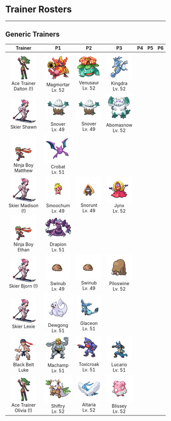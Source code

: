 # Trainer Rosters

---

## Generic Trainers

| Trainer | P1 | P2 | P3 | P4 | P5 | P6 |
|:-------:|:--:|:--:|:--:|:--:|:--:|:--:|
| ![Ace Trainer Dalton (!)](../../assets/trainers/ace_trainer.png)<br>Ace Trainer Dalton (!) | ![Magmortar](../../assets/sprites/magmortar/front.gif)<br>Magmortar<br>Lv. 52 | ![Venusaur](../../assets/sprites/venusaur/front.gif)<br>Venusaur<br>Lv. 52 | ![Kingdra](../../assets/sprites/kingdra/front.gif)<br>Kingdra<br>Lv. 52 |
| ![Skier Shawn](../../assets/trainers/skier.png)<br>Skier Shawn | ![Snover](../../assets/sprites/snover/front.gif)<br>Snover<br>Lv. 49 | ![Snover](../../assets/sprites/snover/front.gif)<br>Snover<br>Lv. 49 | ![Abomasnow](../../assets/sprites/abomasnow/front.gif)<br>Abomasnow<br>Lv. 52 |
| ![Ninja Boy Matthew](../../assets/trainers/ninja_boy.png)<br>Ninja Boy Matthew | ![Crobat](../../assets/sprites/crobat/front.gif)<br>Crobat<br>Lv. 51 |
| ![Skier Madison (!)](../../assets/trainers/skier.png)<br>Skier Madison (!) | ![Smoochum](../../assets/sprites/smoochum/front.gif)<br>Smoochum<br>Lv. 49 | ![Snorunt](../../assets/sprites/snorunt/front.gif)<br>Snorunt<br>Lv. 49 | ![Jynx](../../assets/sprites/jynx/front.gif)<br>Jynx<br>Lv. 52 |
| ![Ninja Boy Ethan](../../assets/trainers/ninja_boy.png)<br>Ninja Boy Ethan | ![Drapion](../../assets/sprites/drapion/front.gif)<br>Drapion<br>Lv. 51 |
| ![Skier Bjorn (!)](../../assets/trainers/skier.png)<br>Skier Bjorn (!) | ![Swinub](../../assets/sprites/swinub/front.gif)<br>Swinub<br>Lv. 49 | ![Swinub](../../assets/sprites/swinub/front.gif)<br>Swinub<br>Lv. 49 | ![Piloswine](../../assets/sprites/piloswine/front.gif)<br>Piloswine<br>Lv. 52 |
| ![Skier Lexie](../../assets/trainers/skier.png)<br>Skier Lexie | ![Dewgong](../../assets/sprites/dewgong/front.gif)<br>Dewgong<br>Lv. 51 | ![Glaceon](../../assets/sprites/glaceon/front.gif)<br>Glaceon<br>Lv. 51 |
| ![Black Belt Luke](../../assets/trainers/black_belt.png)<br>Black Belt Luke | ![Machamp](../../assets/sprites/machamp/front.gif)<br>Machamp<br>Lv. 51 | ![Toxicroak](../../assets/sprites/toxicroak/front.gif)<br>Toxicroak<br>Lv. 51 | ![Lucario](../../assets/sprites/lucario/front.gif)<br>Lucario<br>Lv. 51 |
| ![Ace Trainer Olivia (!)](../../assets/trainers/ace_trainer.png)<br>Ace Trainer Olivia (!) | ![Shiftry](../../assets/sprites/shiftry/front.gif)<br>Shiftry<br>Lv. 52 | ![Altaria](../../assets/sprites/altaria/front.gif)<br>Altaria<br>Lv. 52 | ![Blissey](../../assets/sprites/blissey/front.gif)<br>Blissey<br>Lv. 52 |
